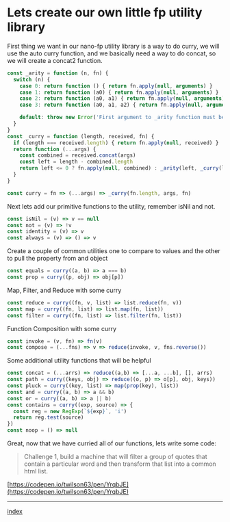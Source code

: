 # Lets create our own little fp utility library

First thing we want in our nano-fp utility library is a way to do curry, we will use the auto curry function, and we basically need a way to do concat, so we will create a concat2 function.

``` js
const _arity = function (n, fn) {
  switch (n) {
    case 0: return function () { return fn.apply(null, arguments) }
    case 1: return function (a0) { return fn.apply(null, arguments) }
    case 2: return function (a0, a1) { return fn.apply(null, arguments) }
    case 3: return function (a0, a1, a2) { return fn.apply(null, arguments) }

    default: throw new Error('First argument to _arity function must be a non-negative integer no greater than four')
  }
}
const _curry = function (length, received, fn) {
  if (length === received.length) { return fn.apply(null, received) }
  return function (...args) {
    const combined = received.concat(args)
    const left = length - combined.length
    return left <= 0 ? fn.apply(null, combined) : _arity(left, _curry(length, combined, fn))
  }
}

const curry = fn => (...args) => _curry(fn.length, args, fn)
```

Next lets add our primitive functions to the utility, remember isNil and not.

``` js
const isNil = (v) => v == null
const not = (v) => !v
const identity = (v) => v
const always = (v) => () => v
```

Create a couple of common utilities one to compare to values and the other to pull the property from and object

``` js
const equals = curry((a, b) => a === b)
const prop = curry((p, obj) => obj[p])
```

Map, Filter, and Reduce with some curry

``` js
const reduce = curry((fn, v, list) => list.reduce(fn, v))
const map = curry((fn, list) => list.map(fn, list))
const filter = curry((fn, list) => list.filter(fn, list))
```

Function Composition with some curry

``` js
const invoke = (v, fn) => fn(v)
const compose = (...fns) => v => reduce(invoke, v, fns.reverse())
```

Some additional utility functions that will be helpful

``` js
const concat = (...arrs) => reduce((a,b) => [...a, ...b], [], arrs)
const path = curry((keys, obj) => reduce((o, p) => o[p], obj, keys))
const pluck = curry((key, list) => map(prop(key), list))
const and = curry((a, b) => a && b)
const or = curry((a, b) => a || b)
const contains = curry((exp, source) => {
  const reg = new RegExp(`${exp}`, 'i')
  return reg.test(source)
})
const noop = () => null
```

Great, now that we have curried all of our functions, lets write some code:

> Challenge 1, build a machine that will filter a group of quotes that contain a particular word and then transform that list into a common html list.

[https://codepen.io/twilson63/pen/YrqbJE](https://codepen.io/twilson63/pen/YrqbJE)

---

[index](/)

